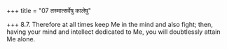 +++
title = "07 तस्मात्सर्वेषु कालेषु"

+++
8.7. Therefore at all times keep Me in the mind and also fight; then,
having your mind and intellect dedicated to Me, you will doubtlessly
attain Me alone.
